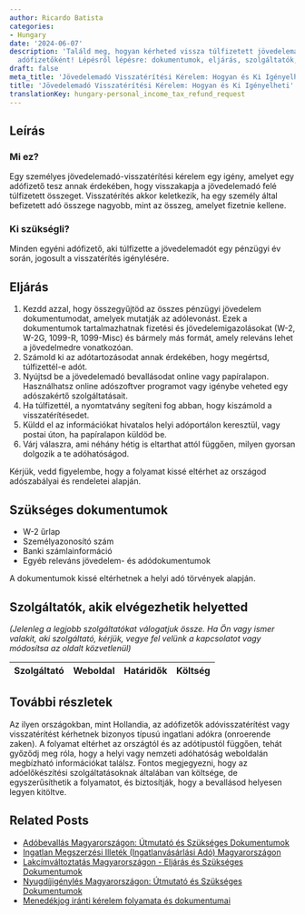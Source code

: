 ```yaml
---
author: Ricardo Batista
categories:
- Hungary
date: '2024-06-07'
description: 'Találd meg, hogyan kérheted vissza túlfizetett jövedelemadód egyéni
  adófizetőként! Lépésről lépésre: dokumentumok, eljárás, szolgáltatók, tippek.'
draft: false
meta_title: 'Jövedelemadó Visszatérítési Kérelem: Hogyan és Ki Igényelheti'
title: 'Jövedelemadó Visszatérítési Kérelem: Hogyan és Ki Igényelheti'
translationKey: hungary-personal_income_tax_refund_request
---
```



## Leírás
### Mi ez?
Egy személyes jövedelemadó-visszatérítési kérelem egy igény, amelyet egy adófizető tesz annak érdekében, hogy visszakapja a jövedelemadó felé túlfizetett összeget. Visszatérítés akkor keletkezik, ha egy személy által befizetett adó összege nagyobb, mint az összeg, amelyet fizetnie kellene.

### Ki szükségli?
Minden egyéni adófizető, aki túlfizette a jövedelemadót egy pénzügyi év során, jogosult a visszatérítés igénylésére.

## Eljárás
1. Kezdd azzal, hogy összegyűjtöd az összes pénzügyi jövedelem dokumentumodat, amelyek mutatják az adólevonást. Ezek a dokumentumok tartalmazhatnak fizetési és jövedelemigazolásokat (W-2, W-2G, 1099-R, 1099-Misc) és bármely más formát, amely releváns lehet a jövedelmedre vonatkozóan.
2. Számold ki az adótartozásodat annak érdekében, hogy megértsd, túlfizettél-e adót.
3. Nyújtsd be a jövedelemadó bevallásodat online vagy papíralapon. Használhatsz online adószoftver programot vagy igénybe veheted egy adószakértő szolgáltatásait.
4. Ha túlfizettél, a nyomtatvány segíteni fog abban, hogy kiszámold a visszatérítésedet.
5. Küldd el az információkat hivatalos helyi adóportálon keresztül, vagy postai úton, ha papíralapon küldöd be.
6. Várj válaszra, ami néhány hétig is eltarthat attól függően, milyen gyorsan dolgozik a te adóhatóságod.

Kérjük, vedd figyelembe, hogy a folyamat kissé eltérhet az országod adószabályai és rendeletei alapján.

## Szükséges dokumentumok
- W-2 űrlap
- Személyazonosító szám
- Banki számlainformáció
- Egyéb releváns jövedelem- és adódokumentumok

A dokumentumok kissé eltérhetnek a helyi adó törvények alapján.

## Szolgáltatók, akik elvégezhetik helyetted
_(Jelenleg a legjobb szolgáltatókat válogatjuk össze. Ha Ön vagy ismer valakit, aki szolgáltató, kérjük, vegye fel velünk a kapcsolatot vagy módosítsa az oldalt közvetlenül)_

| Szolgáltató     |     Weboldal    |     Határidők    |       Költség     |
| :-------------: | :-------------: |  :-------------: | :-------------: |

## További részletek
Az ilyen országokban, mint Hollandia, az adófizetők adóvisszatérítést vagy visszatérítést kérhetnek bizonyos típusú ingatlani adókra (onroerende zaken). A folyamat eltérhet az országtól és az adótípustól függően, tehát győződj meg róla, hogy a helyi vagy nemzeti adóhatóság weboldalán megbízható információkat találsz. Fontos megjegyezni, hogy az adóelőkészítési szolgáltatásoknak általában van költsége, de egyszerűsíthetik a folyamatot, és biztosítják, hogy a bevallásod helyesen legyen kitöltve.
## Related Posts

- [Adóbevallás Magyarországon: Útmutató és Szükséges Dokumentumok](https://tramitit.com/hu/guides/hungary/adobevallas_benyujtasa/)
- [Ingatlan Megszerzési Illeték (Ingatlanvásárlási Adó) Magyarországon](https://tramitit.com/hu/guides/hungary/vagyonszerzesi_illetek_befizetese/)
- [Lakcímváltoztatás Magyarországon - Eljárás és Szükséges Dokumentumok](https://tramitit.com/hu/guides/hungary/lakohely_bejelentese/)
- [Nyugdíjigénylés Magyarországon: Útmutató és Szükséges Dokumentumok](https://tramitit.com/hu/guides/hungary/nyugdij_igenylese/)
- [Menedékjog iránti kérelem folyamata és dokumentumai](https://tramitit.com/hu/guides/hungary/menekultstatusz_kerese/)